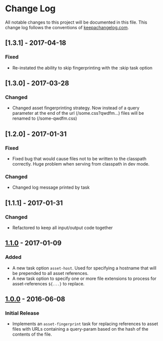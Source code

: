 # Change Log
All notable changes to this project will be documented in this
file. This change log follows the conventions
of [keepachangelog.com](http://keepachangelog.com/).

## [1.3.1] - 2017-04-18
### Fixed
- Re-instated the ability to skip fingerprinting with the :skip task option

## [1.3.0] - 2017-03-28
### Changed
- Changed asset fingerprinting strategy. Now instead of a query parameter at the
  end of the url (/some.css?qwdfm...) files will be renamed to (/some-qwdfm.css)

## [1.2.0] - 2017-01-31
### Fixed
- Fixed bug that would cause files not to be written to the classpath
  correctly. Huge problem when serving from classpath in dev mode.

### Changed
- Changed log message printed by task

## [1.1.1] - 2017-01-31
### Changed
- Refactored to keep all input/output code together

## [1.1.0] - 2017-01-09
### Added

- A new task option `asset-host`. Used for specifying a hostname that
  will be prepended to all asset references.
- A new task option to specify one or more file extensions to process
  for asset-references `${...}` to replace.

[1.1.0]: https://github.com/AdamFrey/boot-asset-fingerprint/compare/1.0.0...1.1.0

## [1.0.0] - 2016-06-08
### Initial Release

- Implements an `asset-fingerprint` task for replacing references to
  asset files with URLs containing a query-param based on the hash of
  the contents of the file.

[1.0.0]: https://github.com/AdamFrey/boot-asset-fingerprint/compare/d01ad09...1.0.0
